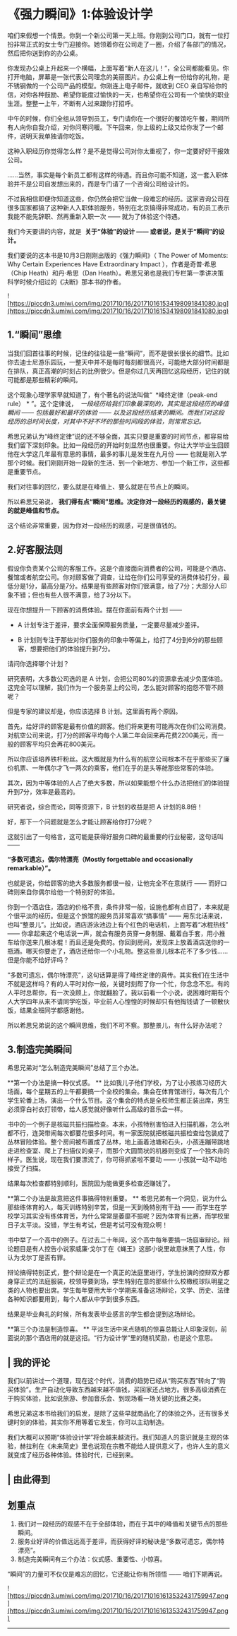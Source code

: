 # 《强力瞬间》1:体验设计学

咱们来假想一个情景。你到一个新公司第一天上班。你刚到公司门口，就有一位打扮非常正式的女士专门迎接你。她领着你在公司走了一圈，介绍了各部门的情况，然后把你送到你的办公桌。

你发现办公桌上升起来一个横幅，上面写着“新人在这儿！”，全公司都能看见。你打开电脑，屏幕是一张代表公司理念的美丽图片。办公桌上有一份给你的礼物，是不锈钢做的一个公司产品的模型。你刚连上电子邮件，就收到 CEO 亲自写给你的信，对你各种鼓励、希望你能度过愉快的一天，也希望你在公司有一个愉快的职业生涯。整整一上午，不断有人过来跟你打招呼。

中午的时候，你们全组从领导到员工，专门请你在一个很好的餐馆吃午餐，期间所有人向你自我介绍，对你问寒问暖。下午回来，你上级的上级又给你发了一个邮件，说明天我单独请你吃饭。

这种入职经历你觉得怎么样？是不是觉得公司对你太重视了，你一定要好好干报效公司。

……当然，事实是每个新员工都有这样的待遇。而且你可能不知道，这一套入职体验并不是公司自发想出来的，而是专门请了一个咨询公司给设计的。

不过我相信即便你知道这些，你仍然会把它当做一段难忘的经历。这家咨询公司在很多国家都搞了这种新人入职体验服务，特别在北京搞得非常成功，有的员工表示我能不能先辞职、然再重新入职一次 —— 就为了体验这个待遇。

我们今天要讲的内容，就是  **关于“体验”的设计 —— 或者说，是关于“瞬间”的设计。**

我们要说的这本书是10月3日刚刚出版的《强力瞬间》（ The Power of Moments: Why Certain Experiences Have Extraordinary Impact ），作者是奇普·希思（Chip Heath）和丹·希思（Dan Heath）。希思兄弟也是我们专栏第一季讲决策科学时候介绍过的《决断》那本书的作者。 

![https://piccdn3.umiwi.com/img/201710/16/201710161534198091841080.jpg](https://piccdn3.umiwi.com/img/201710/16/201710161534198091841080.jpg)

## 1.“瞬间”思维

当我们回首往事的时候，记住的往往是一些“瞬间”，而不是很长很长的细节。比如你去迪士尼游乐园玩，一整天中并不是每时每刻都很高兴，可能绝大部分时间都是在排队，真正高潮的时刻占的比例很少。但是你过几天再回忆这段经历，记住的就可能都是那些精彩的瞬间。

这个现象心理学家早就知道了，有个著名的说法叫做“  *峰终定律（peak-end rule） * ”。这个定律说，  *一段经历给我们印象最深刻的，其实是这段经历的峰值瞬间 —— 包括最好和最坏的体验 —— 以及这段经历结束的瞬间。而我们对这段经历的总时间长度，对其中不好不坏的那些时间段的体验，则常常忘记。*

希思兄弟认为“峰终定律”说的还不够全面，其实只要是重要的时间节点，都容易给我们留下深刻印象。比如一段经历的开始时刻显然也很重要。你让大学毕业生回顾他在大学这几年最有意思的事情，最多的事儿是发生在九月份 —— 也就是刚入学那个时候。我们刚刚开始一段新的生活、到一个新地方、参加一个新工作，这些都是重要节点。

我们对往事的回忆，要么就是在峰值上、要么就是在节点上的瞬间。

所以希思兄弟说， **我们得有点“瞬间”思维。决定你对一段经历的观感的，最关键的就是峰值和节点。**

这个结论非常重要，因为你对一段经历的观感，可是很值钱的。 

## 2.好客服法则

假设你负责某个公司的客服工作。这是个直接面向消费者的公司，可能是个酒店、餐馆或者航空公司。你对顾客做了调查，让给在你们公司享受的消费体验打分，最低分是1分，最高分是7分。结果是有些顾客对你们很满意，给了7分；大部分人印象不错；但也有些人很不满意，给了3分以下。

现在你想提升一下顾客的消费体验。摆在你面前有两个计划 —— 

* A 计划专注于差评，要求全面保障服务质量，一定要尽量减少差评。

* B 计划则专注于那些对你们服务的印象中等偏上，给打了4分到6分的那些顾客，想要把他们的体验提升到7分。

请问你选择哪个计划？

研究表明，大多数公司选的是 A 计划，会把公司80%的资源拿去减少负面体验。这完全可以理解，我们作为一个服务至上的公司，怎么能对顾客的抱怨不管不顾呢？

但是专家的建议却是，你应该选择 B 计划。这里面有两个原因。

首先，给好评的顾客是最有价值的顾客。他们将来更有可能再次在你们公司消费。对航空公司来说，打7分的顾客平均每个人第二年会回来再花费2200美元，而一般的顾客平均只会再花800美元。

所以你应该培养铁杆粉丝。这大概就是为什么有的航空公司根本不在乎那些买了廉价机票、一年偶尔才飞一两次的乘客，他们在乎的是头等舱那些常客的体验。

其次，因为中等体验的人占了绝大多数，所以如果能想个什么办法把他们的体验提升到7分，效率是最高的。

研究者说，综合而论，同等资源下，B 计划的收益是把 A 计划的8.8倍！

好，那下一个问题就是怎么才能让顾客给你打7分呢？

这就引出了一句格言，这可能是获得好服务口碑的最重要的行业秘密，这句话叫 —— 

 **“多数可遗忘，偶尔特漂亮（Mostly forgettable and occasionally remarkable）”。**

也就是说，你给顾客的绝大多数服务都很一般，让他完全不在意就行 —— 而好口碑则来自你偶尔给他一个特别好的体验。

你到一个酒店住，酒店的价格不贵，条件非常一般，设施也都有点旧了，本来就是个很平淡的经历。但是这个旅馆的服务员非常喜欢“搞事情” —— 用东北话来说，也叫“整景儿”。比如说，酒店游泳池边上有个红色的电话机，上面写着“冰棍热线” —— 你拿起来这个电话说一声，就会有服务员穿一身制服、戴着白手套，用小推车给你送来几根冰棍！而且还是免费的。你回到房间，发现床上放着酒店送你的一瓶酒。哪天你要走了，酒店还给你一个小礼物。整这些景儿根本花不了多少钱……但是你能不给好评吗？

“多数可遗忘，偶尔特漂亮”，这句话算是得了峰终定律的真传。其实我们在生活中不就是这样吗？有的人平时对你一般，关键时刻帮了你一个忙，你念念不忘。有的人平时总帮你，有一次没顾上，你就翻脸了。我以前看一个小说，说困难时期有个人大学四年从来不请同学吃饭，毕业前人心惶惶的时候却只有他掏钱请了一顿散伙饭，结果全班同学都感谢他。

所以希思兄弟说的这个瞬间思维，我们不可不察。那整景儿，有什么好办法呢？ 

## 3.制造完美瞬间

希思兄弟对“怎么制造完美瞬间”总结了三个办法。

 **第一个办法是搞一种仪式感。 ** 比如我儿子他们学校，为了让小孩练习经历大场面，每个星期五的上午都要搞一个全校的集会。集会在体育馆进行，每次有几个学生轮番上场，演出一个什么节目。这个集会的特点是全校师生都正装出席，男生必须穿白衬衣打领带，给人感觉就好像听什么高级的音乐会一样。

书中的一个例子是核磁共振扫描检查。本来，小孩特别害怕进入扫描机器，怎么哄都不行，连哭带闹每次都要花很多时间。有一家医院就把核磁共振检查给包装成了丛林冒险体验。整个房间被布置成了丛林，地上画着池塘和石头，小孩连蹦带跳地走进检查室、爬上了扫描仪的桌子，而那个大圆筒状的机器则变成了一个独木舟的样子。医生说，现在我们要漂流了，你可得抓紧啦不要动 —— 小孩就一动不动地接受了扫描。

结果每次检查都特别顺利，医院因为能做更多检查还赚钱了。

 **第二个办法是故意把这件事搞得特别重要。 ** 希思兄弟有一个洞见，说为什么那些练体育的人，每天训练特别辛苦，但是一天到晚特别有干劲 —— 而学生在学校学习其实没有练体育苦，为什么常常是萎靡不振呢？因为体育有比赛，而学校里日子太平淡。没错，学生有考试，但是考试可没有观众啊！

书中举了一个高中的例子。在过去二十年间，这个高中每年要搞一场庭审辩论。辩论题目是有人控告小说家威廉·戈尔丁在《蝇王》这部小说里故意抹黑了人性，你认为戈尔丁是否有罪。

辩论搞得特别正式，整个辩论是在一个真正的法庭里进行，学生扮演的控辩双方都身穿正式的法庭服装，校领导要到场，学生特别在意的那些什么校橄榄球队明星之类的人物也要出席。学生每年要用大半个学期来准备这场辩论，文学、历史、法律各种知识都要用到，每个人都从中学到很多东西。

结果是毕业典礼的时候，所有发表毕业感言的学生都会提到这场辩论。

 **第三个办法是制造惊喜。 ** 平淡生活中来点随机的惊喜总能让人印象深刻，前面说的那个酒店用的就是这招。“行为设计学”里的随机奖励，也是这个意思。 

## | 我的评论

我们以前讲过一个道理，现在这个时代，消费的趋势已经从“购买东西”转向了“购买体验”。生产自动化导致东西越来越不值钱，买回家还占地方。很多高级消费在于购买体验，比如说旅游、参加音乐会、到现场看一场关键的比赛之类。

希思兄弟这本书给我们的启发，是除了这些早就商品化了的体验之外，还有很多关键时刻的体验，其实你不用等着它发生，你可以主动制造。

我们大概可以预期“体验设计学”将会越来越流行。我们知道人的意识就是主观的体验，赫拉利在《未来简史》里也说现在宗教不能给人提供意义了，也许人生的意义就变成了经历各种体验。体验时代，已经到来。 

## | 由此得到

## 划重点

1. 我们对一段经历的观感不在于全部体验，而在于其中的峰值和关键节点的那些瞬间。
2. 服务业好评的价值远远高于差评，而获得好评的秘诀是“多数可遗忘，偶尔特漂亮”。
3. 制造完美瞬间有三个办法：仪式感、重要性、小惊喜。

“瞬间”的力量可不仅仅是难忘的回忆，它还能让你有所领悟 —— 咱们下期再说。 

![https://piccdn3.umiwi.com/img/201710/16/201710161613532431759947.png](https://piccdn3.umiwi.com/img/201710/16/201710161613532431759947.png)

---
